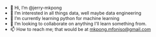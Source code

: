 - 👋 Hi, I’m @jerry-mkpong
- 👀 I’m interested in all things data, well maybe data engineering
- 🌱 I’m currently learning python for machine learning
- 💞️ I’m looking to collaborate on anything I'll learn something from.
- 📫 How to reach me; that would be at mkpong.mfoniso@gmail.com

<!---
jerry-mkpong/jerry-mkpong is a ✨ special ✨ repository because its `README.md` (this file) appears on your GitHub profile.
You can click the Preview link to take a look at your changes.
--->
